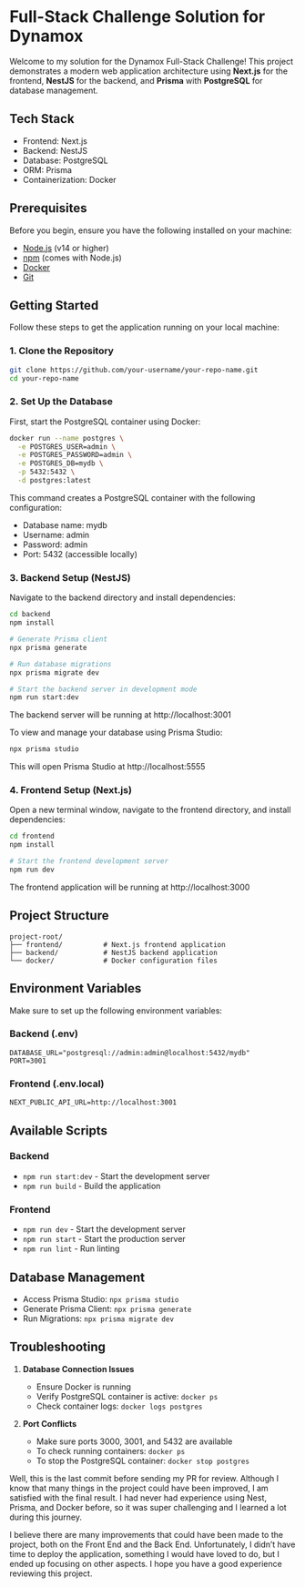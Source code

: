 # Full-Stack Challenge Solution for Dynamox

Welcome to my solution for the Dynamox Full-Stack Challenge! This project demonstrates a modern web application architecture using **Next.js** for the frontend, **NestJS** for the backend, and **Prisma** with **PostgreSQL** for database management.

## Tech Stack

- Frontend: Next.js
- Backend: NestJS
- Database: PostgreSQL
- ORM: Prisma
- Containerization: Docker

## Prerequisites

Before you begin, ensure you have the following installed on your machine:

- [Node.js](https://nodejs.org/) (v14 or higher)
- [npm](https://www.npmjs.com/) (comes with Node.js)
- [Docker](https://www.docker.com/)
- [Git](https://git-scm.com/)

## Getting Started

Follow these steps to get the application running on your local machine:

### 1. Clone the Repository

```bash
git clone https://github.com/your-username/your-repo-name.git
cd your-repo-name
```

### 2. Set Up the Database

First, start the PostgreSQL container using Docker:

```bash
docker run --name postgres \
  -e POSTGRES_USER=admin \
  -e POSTGRES_PASSWORD=admin \
  -e POSTGRES_DB=mydb \
  -p 5432:5432 \
  -d postgres:latest
```

This command creates a PostgreSQL container with the following configuration:

- Database name: mydb
- Username: admin
- Password: admin
- Port: 5432 (accessible locally)

### 3. Backend Setup (NestJS)

Navigate to the backend directory and install dependencies:

```bash
cd backend
npm install

# Generate Prisma client
npx prisma generate

# Run database migrations
npx prisma migrate dev

# Start the backend server in development mode
npm run start:dev
```

The backend server will be running at http://localhost:3001

To view and manage your database using Prisma Studio:

```bash
npx prisma studio
```

This will open Prisma Studio at http://localhost:5555

### 4. Frontend Setup (Next.js)

Open a new terminal window, navigate to the frontend directory, and install dependencies:

```bash
cd frontend
npm install

# Start the frontend development server
npm run dev
```

The frontend application will be running at http://localhost:3000

## Project Structure

```
project-root/
├── frontend/          # Next.js frontend application
├── backend/           # NestJS backend application
└── docker/            # Docker configuration files
```

## Environment Variables

Make sure to set up the following environment variables:

### Backend (.env)

```
DATABASE_URL="postgresql://admin:admin@localhost:5432/mydb"
PORT=3001
```

### Frontend (.env.local)

```
NEXT_PUBLIC_API_URL=http://localhost:3001
```

## Available Scripts

### Backend

- `npm run start:dev` - Start the development server
- `npm run build` - Build the application

### Frontend

- `npm run dev` - Start the development server
- `npm run start` - Start the production server
- `npm run lint` - Run linting

## Database Management

- Access Prisma Studio: `npx prisma studio`
- Generate Prisma Client: `npx prisma generate`
- Run Migrations: `npx prisma migrate dev`

## Troubleshooting

1. **Database Connection Issues**

   - Ensure Docker is running
   - Verify PostgreSQL container is active: `docker ps`
   - Check container logs: `docker logs postgres`

2. **Port Conflicts**
   - Make sure ports 3000, 3001, and 5432 are available
   - To check running containers: `docker ps`
   - To stop the PostgreSQL container: `docker stop postgres`
   

Well, this is the last commit before sending my PR for review. Although I know that many things in the project could have been improved, I am satisfied with the final result. I had never had experience using Nest, Prisma, and Docker before, so it was super challenging and I learned a lot during this journey.

I believe there are many improvements that could have been made to the project, both on the Front End and the Back End. Unfortunately, I didn’t have time to deploy the application, something I would have loved to do, but I ended up focusing on other aspects. I hope you have a good experience reviewing this project.